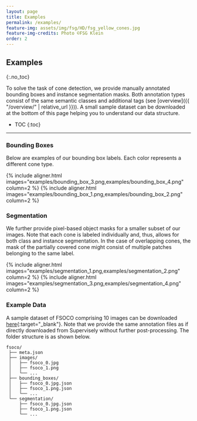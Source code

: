 ```yaml
---
layout: page
title: Examples
permalink: /examples/
feature-img: assets/img/fsg/HD/fsg_yellow_cones.jpg
feature-img-credits: Photo ©FSG Klein
order: 2
---
```


## Examples
{:.no_toc}

To solve the task of cone detection, we provide manually annotated bounding boxes and instance segmentation masks.
Both annotation types consist of the same semantic classes and additional tags (see [overview]({{ "/overview/" | relative_url }})).
A small sample dataset can be downloaded at the bottom of this page helping you to understand our data structure.

* TOC
{:toc}
---

### Bounding Boxes

Below are examples of our bounding box labels.
Each color represents a different cone type.

{% include aligner.html images="examples/bounding_box_3.png,examples/bounding_box_4.png" column=2 %}
{% include aligner.html images="examples/bounding_box_1.png,examples/bounding_box_2.png" column=2 %}

### Segmentation

We further provide pixel-based object masks for a smaller subset of our images.
Note that each cone is labeled individually and, thus, allows for both class and instance segmentation.
In the case of overlapping cones, the mask of the partially covered cone might consist of multiple patches belonging to the same label.  

{% include aligner.html images="examples/segmentation_1.png,examples/segmentation_2.png" column=2 %}
{% include aligner.html images="examples/segmentation_3.png,examples/segmentation_4.png" column=2 %}

### Example Data

A sample dataset of FSOCO comprising 10 images can be downloaded [here](https://drive.google.com/file/d/1l2k7q0KG7ejqquepgJBMeJkwueVutf5t/view?usp=sharing "Opens in a new tab."){:target="_blank"}.
Note that we provide the same annotation files as if directly downloaded from Supervisely without further post-processing.
The folder structure is as shown below.

```
fsoco/
 ├── meta.json
 ├── images/
 │   ├── fsoco_0.jpg
 │   ├── fsoco_1.png
 │   └── ...
 ├── bounding_boxes/
 │   ├── fsoco_0.jpg.json
 │   ├── fsoco_1.png.json
 │   └── ...
 └── segmentation/
     ├── fsoco_0.jpg.json
     ├── fsoco_1.png.json
     └── ...
```